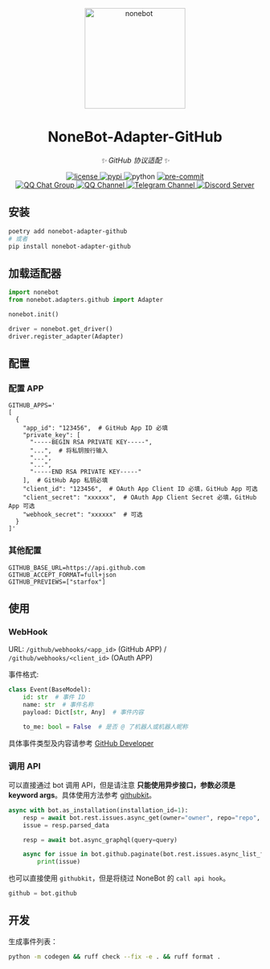 <!-- markdownlint-disable-next-line MD041 -->
<p align="center">
  <a href="https://nonebot.dev/"><img src="https://raw.githubusercontent.com/nonebot/adapter-github/master/assets/logo.png" width="200" height="200" alt="nonebot"></a>
</p>

<div align="center">

# NoneBot-Adapter-GitHub

<!-- markdownlint-capture -->
<!-- markdownlint-disable MD036 -->

_✨ GitHub 协议适配 ✨_

<!-- markdownlint-restore -->

</div>

<p align="center">
  <a href="https://raw.githubusercontent.com/nonebot/adapter-github/master/LICENSE">
    <img src="https://img.shields.io/github/license/nonebot/adapter-github" alt="license">
  </a>
  <a href="https://pypi.python.org/pypi/nonebot-adapter-github">
    <img src="https://img.shields.io/pypi/v/nonebot-adapter-github" alt="pypi">
  </a>
  <img src="https://img.shields.io/badge/python-3.9+-blue" alt="python">
  <a href="https://results.pre-commit.ci/latest/github/nonebot/adapter-github/master">
    <img src="https://results.pre-commit.ci/badge/github/nonebot/adapter-github/master.svg" alt="pre-commit"/>
  </a>
  <br />
  <a href="https://jq.qq.com/?_wv=1027&k=5OFifDh">
    <img src="https://img.shields.io/badge/QQ%E7%BE%A4-768887710-orange?style=flat-square" alt="QQ Chat Group">
  </a>
  <a href="https://qun.qq.com/qqweb/qunpro/share?_wv=3&_wwv=128&appChannel=share&inviteCode=7b4a3&appChannel=share&businessType=9&from=246610&biz=ka">
    <img src="https://img.shields.io/badge/QQ%E9%A2%91%E9%81%93-NoneBot-5492ff?style=flat-square" alt="QQ Channel">
  </a>
  <a href="https://t.me/botuniverse">
    <img src="https://img.shields.io/badge/telegram-botuniverse-blue?style=flat-square" alt="Telegram Channel">
  </a>
  <a href="https://discord.gg/VKtE6Gdc4h">
    <img src="https://discordapp.com/api/guilds/847819937858584596/widget.png?style=shield" alt="Discord Server">
  </a>
</p>

## 安装

```bash
poetry add nonebot-adapter-github
# 或者
pip install nonebot-adapter-github
```

## 加载适配器

```python
import nonebot
from nonebot.adapters.github import Adapter

nonebot.init()

driver = nonebot.get_driver()
driver.register_adapter(Adapter)
```

## 配置

### 配置 APP

```dotenv
GITHUB_APPS='
[
  {
    "app_id": "123456",  # GitHub App ID 必填
    "private_key": [
      "-----BEGIN RSA PRIVATE KEY-----",
      "...",  # 将私钥按行输入
      "...",
      "...",
      "-----END RSA PRIVATE KEY-----"
    ],  # GitHub App 私钥必填
    "client_id": "123456",  # OAuth App Client ID 必填，GitHub App 可选
    "client_secret": "xxxxxx",  # OAuth App Client Secret 必填，GitHub App 可选
    "webhook_secret": "xxxxxx"  # 可选
  }
]'
```

### 其他配置

```dotenv
GITHUB_BASE_URL=https://api.github.com
GITHUB_ACCEPT_FORMAT=full+json
GITHUB_PREVIEWS=["starfox"]
```

## 使用

### WebHook

URL: `/github/webhooks/<app_id>` (GitHub APP) / `/github/webhooks/<client_id>` (OAuth APP)

事件格式:

```python
class Event(BaseModel):
    id: str  # 事件 ID
    name: str  # 事件名称
    payload: Dict[str, Any]  # 事件内容

    to_me: bool = False  # 是否 @ 了机器人或机器人昵称
```

具体事件类型及内容请参考 [GitHub Developer](https://docs.github.com/en/developers/webhooks-and-events/webhooks/webhook-events-and-payloads)

### 调用 API

可以直接通过 bot 调用 API，但是请注意 **只能使用异步接口，参数必须是 keyword args**。具体使用方法参考 [githubkit](https://github.com/yanyongyu/githubkit)。

```python
async with bot.as_installation(installation_id=1):
    resp = await bot.rest.issues.async_get(owner="owner", repo="repo", issue_number=1)
    issue = resp.parsed_data

    resp = await bot.async_graphql(query=query)

    async for issue in bot.github.paginate(bot.rest.issues.async_list_for_repo, owner="owner", repo="repo"):
        print(issue)
```

也可以直接使用 `githubkit`，但是将绕过 NoneBot 的 `call api hook`。

```python
github = bot.github
```

## 开发

生成事件列表：

```bash
python -m codegen && ruff check --fix -e . && ruff format .
```
